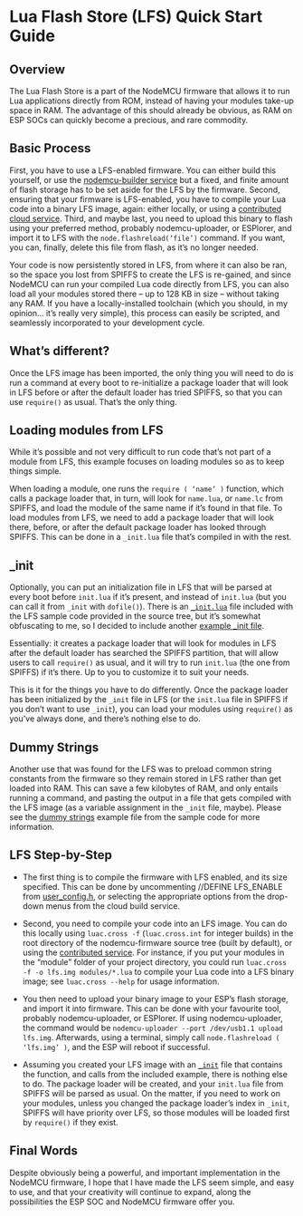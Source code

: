# Lua Flash Store (LFS) Quick Start Guide

## Overview

The Lua Flash Store is a part of the NodeMCU firmware that allows it to run Lua applications directly from ROM, instead of having your modules take-up space in RAM.  The advantage of this should already be obvious, as RAM on ESP SOCs can quickly become a precious, and rare commodity.

## Basic Process

First, you have to use a LFS-enabled firmware.  You can either build this yourself, or use the [nodemcu-builder service](https://www.nodemcu-build.com/) but a fixed, and finite amount of flash storage has to be set aside for the LFS by the firmware.  Second, ensuring that your firmware is LFS-enabled, you have to compile your Lua code into a binary LFS image, again: either locally, or using a [contributed cloud service](https://blog.ellisons.org.uk/article/nodemcu/a-lua-cross-compile-web-service/).  Third, and maybe last, you need to upload this binary to flash using your preferred method, probably nodemcu-uploader, or ESPlorer, and import it to LFS with the `node.flashreload(‘file’)` command.  If you want, you can, finally, delete this file from flash, as it’s no longer needed.

Your code is now persistently stored in LFS, from where it can also be ran, so the space you lost from SPIFFS to create the LFS is re-gained, and since NodeMCU can run your compiled Lua code directly from LFS, you can also load all your modules stored there – up to 128 KB in size – without taking any RAM.  If you have a locally-installed toolchain (which you should, in my opinion... it’s really very simple), this process can easily be scripted, and seamlessly incorporated to your development cycle.

## What’s different?

Once the LFS image has been imported, the only thing you will need to do is run a command at every boot to re-initialize a package loader that will look in LFS before or after the default loader has tried SPIFFS, so that you can use `require()` as usual.  That’s the only thing.

## Loading modules from LFS

While it’s possible and not very difficult to run code that’s not part of a module from LFS, this example focuses on loading modules so as to keep things simple.

When loading a module, one runs the `require ( ‘name’ )` function, which calls a package loader that, in turn, will look for `name.lua`, or `name.lc` from SPIFFS, and load the module of the same name if it’s found in that file.  To load modules from LFS, we need to add a package loader that will look there, before, or after the default package loader has looked through SPIFFS.  This can be done in a `_init.lua` file that’s compiled in with the rest.

## _init

Optionally, you can put an initialization file in LFS that will be parsed at every boot before `init.lua` if it’s present, and instead of `init.lua` (but you can call it from `_init` with `dofile()`).
There is an [`_init.lua`](https://github.com/nodemcu/nodemcu-firmware/blob/master/lua_examples/lfs/_init.lua) file included with the LFS sample code provided in the source tree, but it’s somewhat obfuscating to me, so I decided to include another [example _init file](_init.lua.example).

Essentially: it creates a package loader that will look for modules in LFS after the default loader has searched the SPIFFS partition, that will allow users to call `require()` as usual, and it will try to run `init.lua` (the one from SPIFFS) if it’s there.  Up to you to customize it to suit your needs.

This is it for the things you have to do differently.  Once the package loader has been initialized by the `_init` file in LFS (or the `init.lua` file in SPIFFS if you don’t want to use `_init`), you can load your modules using `require()` as you’ve always done, and there’s nothing else to do.

## Dummy Strings

Another use that was found for the LFS was to preload common string constants from the firmware so they remain stored in LFS rather than get loaded into RAM.  This can save a few kilobytes of RAM, and only entails running a command, and pasting the output in a file that gets compiled with the LFS image (as a variable assignment in the `_init` file, maybe).  Please see the [dummy strings](https://github.com/nodemcu/nodemcu-firmware/blob/master/lua_examples/lfs/dummy_strings.lua) example file from the sample code for more information.

## LFS Step-by-Step

- The first thing is to compile the firmware with LFS enabled, and its size specified.  This can be done by uncommenting //DEFINE LFS_ENABLE from [user_config.h]( ), or selecting the appropriate options from the drop-down menus from the cloud build service.

- Second, you need to compile your code into an LFS image.  You can do this locally using `luac.cross -f` (`luac.cross.int` for integer builds) in the root directory of the nodemcu-firmware source tree (built by default), or using the [contributed service]().  For instance, if you put your modules in the “module” folder of your project directory, you could run `luac.cross -f -o lfs.img modules/*.lua` to compile your Lua code into a LFS binary image; see `luac.cross --help` for usage information.

- You then need to upload your binary image to your ESP’s flash storage, and import it into firmware.  This can be done with your favourite tool, probably nodemcu-uploader, or ESPlorer.  If using nodemcu-uploader, the command would be `nodemcu-uploader --port /dev/usb1.1 upload lfs.img`.  Afterwards, using a terminal, simply call `node.flashreload ( ‘lfs.img’ )`, and the ESP will reboot if successful.

- Assuming you created your LFS image with an [`_init`](_init.lua.example) file that contains the function, and calls from the included example, there is nothing else to do.  The package loader will be created, and your `init.lua` file from SPIFFS will be parsed as usual.  On the matter, if you need to work on your modules, unless you changed the package loader’s index in `_init`, SPIFFS will have priority over LFS, so those modules will be loaded first by `require()` if they exist.

## Final Words

Despite obviously being a powerful, and important implementation in the NodeMCU firmware, I hope that I have made the LFS seem simple, and easy to use, and that your creativity will continue to expand, along the possibilities the ESP SOC and NodeMCU firmware offer you.

